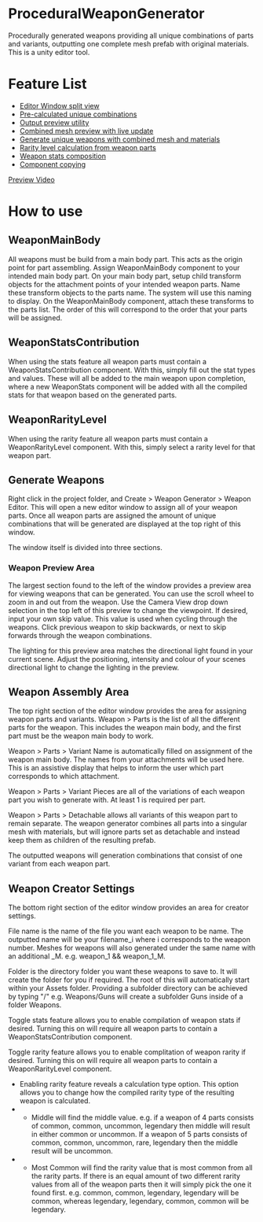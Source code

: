 # ProceduralWeaponGenerator
Procedurally generated weapons providing all unique combinations of parts and variants, outputting one complete mesh prefab with original materials.
This is a unity editor tool.

# Feature List
- [Editor Window split view](https://github.com/Banananaman91/ProceduralWeaponGenerator/blob/main/Assets/Editor/EditorGUISplitView.cs)
- [Pre-calculated unique combinations](https://github.com/Banananaman91/ProceduralWeaponGenerator/blob/3bcb35888981c18fe0a70db5b5e22b03c90ad402/Assets/Editor/WeaponCreatorMethods.cs#L34)
- [Output preview utility](https://github.com/Banananaman91/ProceduralWeaponGenerator/blob/3bcb35888981c18fe0a70db5b5e22b03c90ad402/Assets/Editor/WeaponCreatorEditor.cs#L132)
- [Combined mesh preview with live update](https://github.com/Banananaman91/ProceduralWeaponGenerator/blob/3bcb35888981c18fe0a70db5b5e22b03c90ad402/Assets/Editor/WeaponCreatorEditor.cs#L198)
- [Generate unique weapons with combined mesh and materials](https://github.com/Banananaman91/ProceduralWeaponGenerator/blob/3bcb35888981c18fe0a70db5b5e22b03c90ad402/Assets/Editor/WeaponCreatorEditor.cs#L391)
- [Rarity level calculation from weapon parts](https://github.com/Banananaman91/ProceduralWeaponGenerator/blob/3bcb35888981c18fe0a70db5b5e22b03c90ad402/Assets/Editor/WeaponCreatorMethods.cs#L78)
- [Weapon stats composition](https://github.com/Banananaman91/ProceduralWeaponGenerator/blob/3bcb35888981c18fe0a70db5b5e22b03c90ad402/Assets/Editor/WeaponCreatorMethods.cs#L47)
- [Component copying](https://github.com/Banananaman91/ProceduralWeaponGenerator/blob/3bcb35888981c18fe0a70db5b5e22b03c90ad402/Assets/Editor/WeaponCreatorMethods.cs#L106)

[Preview Video](https://www.youtube.com/watch?v=p9onq1j1mTk)

# How to use

## WeaponMainBody
All weapons must be build from a main body part. This acts as the origin point for part assembling.
Assign WeaponMainBody component to your intended main body part.
On your main body part, setup child transform objects for the attachment points of your intended weapon parts.
Name these transform objects to the parts name. The system will use this naming to display.
On the WeaponMainBody component, attach these transforms to the parts list. The order of this will correspond to the order that your parts will be assigned.

## WeaponStatsContribution
When using the stats feature all weapon parts must contain a WeaponStatsContribution component. With this, simply fill out the stat types and values. These will all be added to the main weapon upon completion, where a new WeaponStats component will be added with all the compiled stats for that weapon based on the generated parts.

## WeaponRarityLevel
When using the rarity feature all weapon parts must contain a WeaponRarityLevel component. With this, simply select a rarity level for that weapon part.

## Generate Weapons
Right click in the project folder, and Create > Weapon Generator > Weapon Editor. This will open a new editor window to assign all of your weapon parts.
Once all weapon parts are assigned the amount of unique combinations that will be generated are displayed at the top right of this window.

The window itself is divided into three sections.

### Weapon Preview Area
The largest section found to the left of the window provides a preview area for viewing weapons that can be generated.
You can use the scroll wheel to zoom in and out from the weapon.
Use the Camera View drop down selection in the top left of this preview to change the viewpoint.
If desired, input your own skip value. This value is used when cycling through the weapons.
Click previous weapon to skip backwards, or next to skip forwards through the weapon combinations.

The lighting for this preview area matches the directional light found in your current scene. Adjust the positioning, intensity and colour of your scenes directional light to change the lighting in the preview.

## Weapon Assembly Area
The top right section of the editor window provides the area for assigning weapon parts and variants.
Weapon > Parts is the list of all the different parts for the weapon. This includes the weapon main body, and the first part must be the weapon main body to work.

Weapon > Parts > Variant Name is automatically filled on assignment of the weapon main body. The names from your attachments will be used here. This is an assistive display that helps to inform the user which part corresponds to which attachment.

Weapon > Parts > Variant Pieces are all of the variations of each weapon part you wish to generate with. At least 1 is required per part.

Weapon > Parts > Detachable allows all variants of this weapon part to remain separate. The weapon generator combines all parts into a singular mesh with materials, but will ignore parts set as detachable and instead keep them as children of the resulting prefab.

The outputted weapons will generation combinations that consist of one variant from each weapon part.

## Weapon Creator Settings
The bottom right section of the editor window provides an area for creator settings.

File name is the name of the file you want each weapon to be name. The outputted name will be your filename_i where i corresponds to the weapon number.
Meshes for weapons will also generated under the same name with an additional _M. e.g. weapon_1 && weapon_1_M.

Folder is the directory folder you want these weapons to save to. It will create the folder for you if required. The root of this will automatically start within your Assets folder. Providing a subfolder directory can be achieved by typing "/" e.g. Weapons/Guns will create a subfolder Guns inside of a folder Weapons.

Toggle stats feature allows you to enable compilation of weapon stats if desired. Turning this on will require all weapon parts to contain a WeaponStatsContribution component.

Toggle rarity feature allows you to enable complitation of weapon rarity if desired. Turning this on will require all weapon parts to contain a WeaponRarityLevel component.
- Enabling rarity feature reveals a calculation type option. This option allows you to change how the compiled rarity type of the resulting weapon is calculated.
- - Middle will find the middle value. e.g. if a weapon of 4 parts consists of common, common, uncommon, legendary then middle will result in either common or uncommon. If a weapon of 5 parts consists of common, common, uncommon, rare, legendary then the middle result will be uncommon.
- - Most Common will find the rarity value that is most common from all the rarity parts. If there is an equal amount of two different rarity values from all of the weapon parts then it will simply pick the one it found first. e.g. common, common, legendary, legendary will be common, whereas legendary, legendary, common, common will be legendary. 
